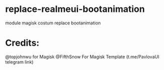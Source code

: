 # replace-realmeui-bootanimation
module magisk costum replace bootanimation

# Credits:
 @topjohnwu for Magisk
 @FifthSnow For Magisk Template (t.me/PavlovaUI telegram link)
